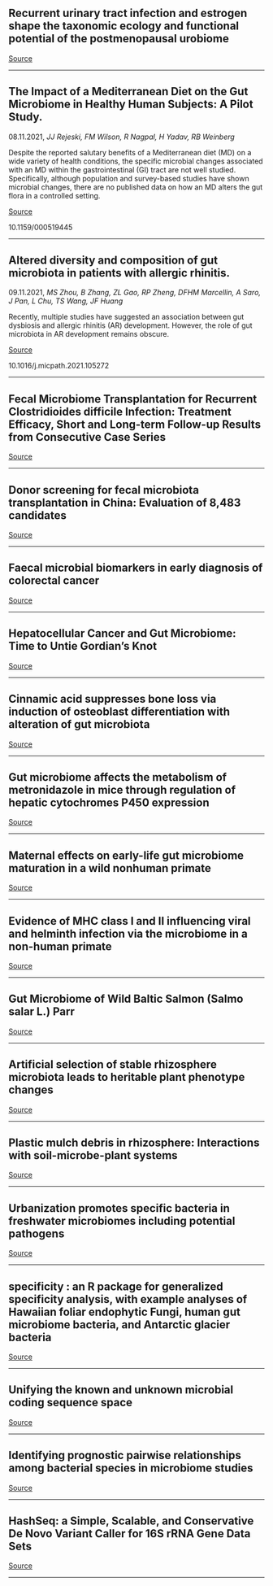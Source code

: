 ## Recurrent urinary tract infection and estrogen shape the taxonomic ecology and functional potential of the postmenopausal urobiome

[Source](https://www.biorxiv.org/content/10.1101/2021.11.06.467345v1.abstract)

---

## The Impact of a Mediterranean Diet on the Gut Microbiome in Healthy Human Subjects: A Pilot Study.
 08.11.2021, _JJ Rejeski, FM Wilson, R Nagpal, H Yadav, RB Weinberg_


Despite the reported salutary benefits of a Mediterranean diet (MD) on a wide variety of health conditions, the specific microbial changes associated with an MD within the gastrointestinal (GI) tract are not well studied. Specifically, although population and survey-based studies have shown microbial changes, there are no published data on how an MD alters the gut flora in a controlled setting.

[Source](https://www.karger.com/Article/Abstract/519445)

10.1159/000519445

---

## Altered diversity and composition of gut microbiota in patients with allergic rhinitis.
 09.11.2021, _MS Zhou, B Zhang, ZL Gao, RP Zheng, DFHM Marcellin, A Saro, J Pan, L Chu, TS Wang, JF Huang_


Recently, multiple studies have suggested an association between gut dysbiosis and allergic rhinitis (AR) development. However, the role of gut microbiota in AR development remains obscure.

[Source](https://www.sciencedirect.com/science/article/abs/pii/S0882401021005465)

10.1016/j.micpath.2021.105272

---

## Fecal Microbiome Transplantation for Recurrent Clostridioides difficile Infection: Treatment Efficacy, Short and Long-term Follow-up Results from Consecutive Case Series

[Source](https://www.jgld.ro/jgld/index.php/jgld/article/view/3800)

---

## Donor screening for fecal microbiota transplantation in China: Evaluation of 8,483 candidates

[Source](https://www.sciencedirect.com/science/article/abs/pii/S0016508521037264)

---

## Faecal microbial biomarkers in early diagnosis of colorectal cancer

[Source](https://onlinelibrary.wiley.com/doi/10.1111/jcmm.17010)

---

## Hepatocellular Cancer and Gut Microbiome: Time to Untie Gordian’s Knot

[Source](https://link.springer.com/article/10.1007%2Fs12029-021-00736-5)

---

## Cinnamic acid suppresses bone loss via induction of osteoblast differentiation with alteration of gut microbiota

[Source](https://www.sciencedirect.com/science/article/abs/pii/S095528632100320X)

---

## Gut microbiome affects the metabolism of metronidazole in mice through regulation of hepatic cytochromes P450 expression

[Source](https://journals.plos.org/plosone/article?id=10.1371/journal.pone.0259643)

---

## Maternal effects on early-life gut microbiome maturation in a wild nonhuman primate

[Source](https://www.biorxiv.org/content/10.1101/2021.11.06.467515v1.abstract)

---

## Evidence of MHC class I and II influencing viral and helminth infection via the microbiome in a non-human primate

[Source](https://journals.plos.org/plospathogens/article?id=10.1371/journal.ppat.1009675)

---

## Gut Microbiome of Wild Baltic Salmon (Salmo salar L.) Parr

[Source](https://link.springer.com/article/10.1007%2Fs00248-021-01910-9)

---

## Artificial selection of stable rhizosphere microbiota leads to heritable plant phenotype changes

[Source](https://onlinelibrary.wiley.com/doi/10.1111/ele.13916)

---

## Plastic mulch debris in rhizosphere: Interactions with soil-microbe-plant systems

[Source](https://www.sciencedirect.com/science/article/abs/pii/S004896972106513X)

---

## Urbanization promotes specific bacteria in freshwater microbiomes including potential pathogens

[Source](https://www.biorxiv.org/content/10.1101/2020.06.26.173328v2.abstract)

---

## specificity : an R package for generalized specificity analysis, with example analyses of Hawaiian foliar endophytic Fungi, human gut microbiome bacteria, and Antarctic glacier bacteria

[Source](https://www.biorxiv.org/content/10.1101/2021.11.06.467582v1.abstract)

---

## Unifying the known and unknown microbial coding sequence space

[Source](https://www.biorxiv.org/content/10.1101/2020.06.30.180448v6.abstract)

---

## Identifying prognostic pairwise relationships among bacterial species in microbiome studies

[Source](https://journals.plos.org/ploscompbiol/article?id=10.1371/journal.pcbi.1009501)

---

## HashSeq: a Simple, Scalable, and Conservative De Novo Variant Caller for 16S rRNA Gene Data Sets

[Source](https://journals.asm.org/doi/10.1128/mSystems.00697-21)

---

